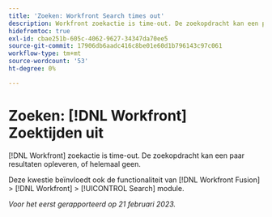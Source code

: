 ```yaml
---
title: 'Zoeken: Workfront Search times out'
description: Workfront zoekactie is time-out. De zoekopdracht kan een paar resultaten opleveren, of helemaal geen.
hidefromtoc: true
exl-id: cbae251b-605c-4062-9627-34347da70ee5
source-git-commit: 17906db6aadc416c8be01e60d1b796143c97c061
workflow-type: tm+mt
source-wordcount: '53'
ht-degree: 0%

---
```


# Zoeken: [!DNL Workfront] Zoektijden uit

<!--this issue is on WF and WFF TOCs. Valid issue, won't fix-->

[!DNL Workfront] zoekactie is time-out. De zoekopdracht kan een paar resultaten opleveren, of helemaal geen.

Deze kwestie beïnvloedt ook de functionaliteit van [!DNL Workfront Fusion] > [!DNL Workfront] > [!UICONTROL Search] module.

_Voor het eerst gerapporteerd op 21 februari 2023._
